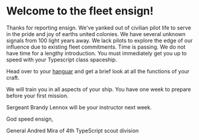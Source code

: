# Welcome to the fleet ensign!

 Thanks for reporting ensign. We've yanked out of civilian pilot life to serve in the pride and joy of earths united colonies. We have several unknown signals from 100 light years away. We lack pilots to explore the edge of our influence due to existing fleet commitments. Time is passing. We do not have time for a lengthy introduction. You must immediately get you up to speed with your Typescript class spaceship.   

Head over to your [hanguar](https://github.com/quantumjs/spaceship-hanguar) and get a brief look at all the functions of your craft.             

We will train you in all aspects of your ship. You have one week to prepare before your first mission.

Sergeant Brandy Lennox will be your instructor next week. 

God speed ensign, 

General Andred Mira of 4th TypeScript scout division


